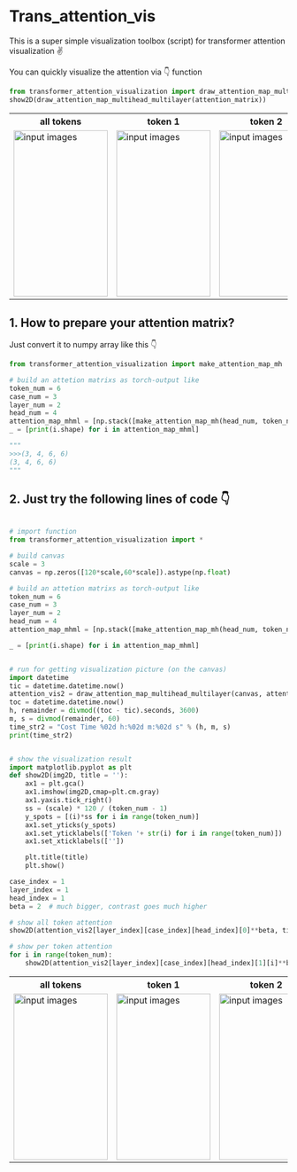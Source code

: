 # Trans_attention_vis
This is a super simple visualization toolbox (script) for transformer attention visualization ✌

You can quickly visualize the attention via 👇 function 
```python 
from transformer_attention_visualization import draw_attention_map_multihead_multilayer, show2D
show2D(draw_attention_map_multihead_multilayer(attention_matrix))
```
<table>

<!-- Line 1: Original Input -->
<tr>
    <th>all tokens</th>
    <th>token 1</th>
    <th>token 2</th>
    <th>token 3</th>
    <th>···</th>
</tr>
    
<tr>
    <td><img src="https://github.com/WAMAWAMA/trans_attention_vis/blob/main/pic/all.jpg" height="300" width="170" alt="input images"></td>
    <td><img src="https://github.com/WAMAWAMA/trans_attention_vis/blob/main/pic/1.jpg" height="300" width="170" alt="input images"></td>
    <td><img src="https://github.com/WAMAWAMA/trans_attention_vis/blob/main/pic/2.jpg" height="300" width="170" alt="input images"></td>
    <td><img src="https://github.com/WAMAWAMA/trans_attention_vis/blob/main/pic/3.jpg" height="300" width="170" alt="input images"></td>
        <th>···</th>
</tr>

</table>

## 1. How to prepare your attention matrix?
Just convert it to numpy array like this 👇
```python
from transformer_attention_visualization import make_attention_map_mh

# build an attetion matrixs as torch-output like
token_num = 6
case_num = 3
layer_num = 2
head_num = 4
attention_map_mhml = [np.stack([make_attention_map_mh(head_num, token_num)]*case_num, 0) for _ in range(layer_num)] # 4cases' 3 layers attention, with 3 head per layer( 每个case相同）
_ = [print(i.shape) for i in attention_map_mhml]

"""
>>>(3, 4, 6, 6)
(3, 4, 6, 6)
"""

```

## 2. Just try the following lines of code 👇
```python

# import function
from transformer_attention_visualization import *

# build canvas
scale = 3
canvas = np.zeros([120*scale,60*scale]).astype(np.float)

# build an attetion matrixs as torch-output like
token_num = 6
case_num = 3
layer_num = 2
head_num = 4
attention_map_mhml = [np.stack([make_attention_map_mh(head_num, token_num)]*case_num, 0) for _ in range(layer_num)] # 4cases' 3 layers attention, with 3 head per layer( 每个case相同）

_ = [print(i.shape) for i in attention_map_mhml]


# run for getting visualization picture (on the canvas)
import datetime
tic = datetime.datetime.now()
attention_vis2 = draw_attention_map_multihead_multilayer(canvas, attention_map_mhml, line_width=0.007)
toc = datetime.datetime.now()
h, remainder = divmod((toc - tic).seconds, 3600)
m, s = divmod(remainder, 60)
time_str2 = "Cost Time %02d h:%02d m:%02d s" % (h, m, s)
print(time_str2)


# show the visualization result
import matplotlib.pyplot as plt
def show2D(img2D, title = ''):
    ax1 = plt.gca()
    ax1.imshow(img2D,cmap=plt.cm.gray)
    ax1.yaxis.tick_right()
    ss = (scale) * 120 / (token_num - 1)
    y_spots = [(i)*ss for i in range(token_num)]
    ax1.set_yticks(y_spots)
    ax1.set_yticklabels(['Token '+ str(i) for i in range(token_num)])
    ax1.set_xticklabels([''])

    plt.title(title)
    plt.show()

case_index = 1
layer_index = 1
head_index = 1
beta = 2  # much bigger, contrast goes much higher

# show all token attention
show2D(attention_vis2[layer_index][case_index][head_index][0]**beta, title='case%d layer%d head%d all token'%(case_index, layer_index,head_index))

# show per token attention
for i in range(token_num):
    show2D(attention_vis2[layer_index][case_index][head_index][1][i]**beta, title='case%d layer%d head%d token%d'%(case_index, layer_index,head_index, i))


```
<table>

<!-- Line 1: Original Input -->
<tr>
    <th>all tokens</th>
    <th>token 1</th>
    <th>token 2</th>
    <th>token 3</th>
    <th>···</th>
</tr>
    
<tr>
    <td><img src="https://github.com/WAMAWAMA/trans_attention_vis/blob/main/pic/all.jpg" height="300" width="170" alt="input images"></td>
    <td><img src="https://github.com/WAMAWAMA/trans_attention_vis/blob/main/pic/1.jpg" height="300" width="170" alt="input images"></td>
    <td><img src="https://github.com/WAMAWAMA/trans_attention_vis/blob/main/pic/2.jpg" height="300" width="170" alt="input images"></td>
    <td><img src="https://github.com/WAMAWAMA/trans_attention_vis/blob/main/pic/3.jpg" height="300" width="170" alt="input images"></td>
        <th>···</th>
</tr>

</table>

